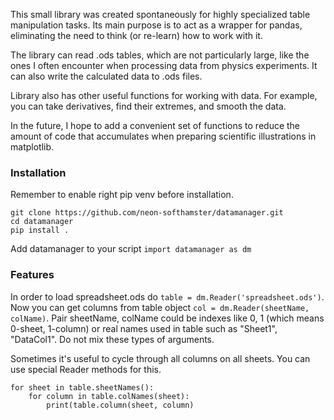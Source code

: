This small library was created spontaneously for highly specialized table manipulation tasks. Its main purpose is to act as a wrapper for pandas, eliminating the need to think (or re-learn) how to work with it.

The library can read .ods tables, which are not particularly large, like the ones I often encounter when processing data from physics experiments. It can also write the calculated data to .ods files.

Library also has other useful functions for working with data. For example, you can take derivatives, find their extremes, and smooth the data.

In the future, I hope to add a convenient set of functions to reduce the amount of code that accumulates when preparing scientific illustrations in matplotlib.

### Installation

Remember to enable right pip venv before installation.

```
git clone https://github.com/neon-softhamster/datamanager.git
cd datamanager
pip install .
```

Add datamanager to your script `import datamanager as dm `

### Features

In order to load spreadsheet.ods do `table = dm.Reader('spreadsheet.ods')`. Now you can get columns from table object `col = dm.Reader(sheetName, colName)`. Pair sheetName, colName could be indexes like 0, 1 (which means 0-sheet, 1-column) or real names used in table such as "Sheet1", "DataCol1". Do not mix these types of arguments.

Sometimes it's useful to cycle through all columns on all sheets. You can use special Reader methods for this.

```
for sheet in table.sheetNames():
    for column in table.colNames(sheet):
        print(table.column(sheet, column)
```




